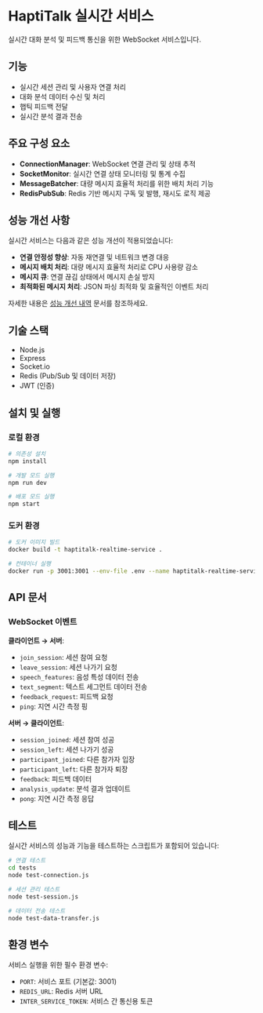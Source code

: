 # HaptiTalk 실시간 서비스

실시간 대화 분석 및 피드백 통신을 위한 WebSocket 서비스입니다.

## 기능

- 실시간 세션 관리 및 사용자 연결 처리
- 대화 분석 데이터 수신 및 처리
- 햅틱 피드백 전달
- 실시간 분석 결과 전송

## 주요 구성 요소

- **ConnectionManager**: WebSocket 연결 관리 및 상태 추적
- **SocketMonitor**: 실시간 연결 상태 모니터링 및 통계 수집
- **MessageBatcher**: 대량 메시지 효율적 처리를 위한 배치 처리 기능
- **RedisPubSub**: Redis 기반 메시지 구독 및 발행, 재시도 로직 제공

## 성능 개선 사항

실시간 서비스는 다음과 같은 성능 개선이 적용되었습니다:

- **연결 안정성 향상**: 자동 재연결 및 네트워크 변경 대응
- **메시지 배치 처리**: 대량 메시지 효율적 처리로 CPU 사용량 감소
- **메시지 큐**: 연결 끊김 상태에서 메시지 손실 방지
- **최적화된 메시지 처리**: JSON 파싱 최적화 및 효율적인 이벤트 처리

자세한 내용은 [성능 개선 내역](./PERFORMANCE_IMPROVEMENTS.md) 문서를 참조하세요.

## 기술 스택

- Node.js
- Express
- Socket.io
- Redis (Pub/Sub 및 데이터 저장)
- JWT (인증)

## 설치 및 실행

### 로컬 환경

```bash
# 의존성 설치
npm install

# 개발 모드 실행
npm run dev

# 배포 모드 실행
npm start
```

### 도커 환경

```bash
# 도커 이미지 빌드
docker build -t haptitalk-realtime-service .

# 컨테이너 실행
docker run -p 3001:3001 --env-file .env --name haptitalk-realtime-service haptitalk-realtime-service
```

## API 문서

### WebSocket 이벤트

**클라이언트 → 서버**:
- `join_session`: 세션 참여 요청
- `leave_session`: 세션 나가기 요청
- `speech_features`: 음성 특성 데이터 전송
- `text_segment`: 텍스트 세그먼트 데이터 전송
- `feedback_request`: 피드백 요청
- `ping`: 지연 시간 측정 핑

**서버 → 클라이언트**:
- `session_joined`: 세션 참여 성공
- `session_left`: 세션 나가기 성공
- `participant_joined`: 다른 참가자 입장
- `participant_left`: 다른 참가자 퇴장
- `feedback`: 피드백 데이터
- `analysis_update`: 분석 결과 업데이트
- `pong`: 지연 시간 측정 응답

## 테스트

실시간 서비스의 성능과 기능을 테스트하는 스크립트가 포함되어 있습니다:

```bash
# 연결 테스트
cd tests
node test-connection.js

# 세션 관리 테스트
node test-session.js

# 데이터 전송 테스트
node test-data-transfer.js
```

## 환경 변수

서비스 실행을 위한 필수 환경 변수:

- `PORT`: 서비스 포트 (기본값: 3001)
- `REDIS_URL`: Redis 서버 URL
- `INTER_SERVICE_TOKEN`: 서비스 간 통신용 토큰